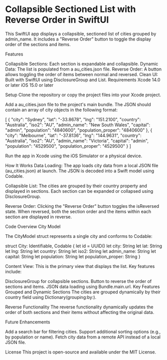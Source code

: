#  Collapsible Sectioned List with Reverse Order in SwiftUI

This SwiftUI app displays a collapsible, sectioned list of cities grouped by admin_name. It includes a "Reverse Order" button to toggle the display order of the sections and items.

Features

Collapsible Sections: Each section is expandable and collapsible.
Dynamic Data: The list is populated from a au_cities.json file.
Reverse Order: A button allows toggling the order of items between normal and reversed.
Clean UI: Built with SwiftUI using DisclosureGroup and List.
Requirements
Xcode 14.0 or later
iOS 15.0 or later

Setup
Clone the repository or copy the project files into your Xcode project.

Add a au_cities.json file to the project's main bundle. The JSON should contain an array of city objects in the following format:


[
{
"city": "Sydney",
"lat": "-33.8678",
"lng": "151.2100",
"country": "Australia",
"iso2": "AU",
"admin_name": "New South Wales",
"capital": "admin",
"population": "4840600",
"population_proper": "4840600"
},
{
"city": "Melbourne",
"lat": "-37.8136",
"lng": "144.9631",
"country": "Australia",
"iso2": "AU",
"admin_name": "Victoria",
"capital": "admin",
"population": "4529500",
"population_proper": "4529500"
}
]

Run the app in Xcode using the iOS Simulator or a physical device.

How It Works Data Loading:
The app loads city data from a local JSON file (au_cities.json) at launch.
The JSON is decoded into a Swift model using Codable.

Collapsible List:
The cities are grouped by their country property and displayed in sections.
Each section can be expanded or collapsed using DisclosureGroup.

Reverse Order:
Clicking the "Reverse Order" button toggles the isReversed state.
When reversed, both the section order and the items within each section are displayed in reverse.

Code Overview
City Model

The CityModel struct represents a single city and conforms to Codable:

struct City: Identifiable, Codable {
let id = UUID()
let city: String
let lat: String
let lng: String
let country: String
let iso2: String
let admin_name: String
let capital: String
let population: String
let population_proper: String
}

Content View: 
This is the primary view that displays the list. Key features include:

DisclosureGroup for collapsible sections.
Button to reverse the order of sections and items.
JSON data loading using Bundle.main.url.
Key Features
Grouped and Dynamic Sections
The cities are grouped dynamically by their country field using Dictionary(grouping:by:).

Reverse Functionality
The reverse functionality dynamically updates the order of both sections and their items without affecting the original data.

Future Enhancements

Add a search bar for filtering cities.
Support additional sorting options (e.g., by population or name).
Fetch city data from a remote API instead of a local JSON file.

License
This project is open-source and available under the MIT License.

